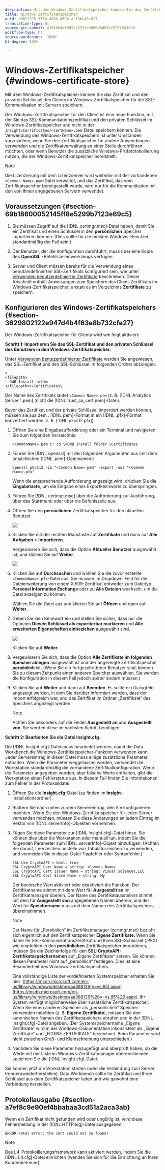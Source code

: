 ```yaml
---
description: Mit dem Windows-Zertifikatspeicher können Sie das Zertifikat und den privaten Schlüssel des Clients im Windows-Zertifikatspeicher für die SSL-Kommunikation mit Servern speichern.
title: Windows-Zertifikatspeicher
uuid: a8021295-375a-460b-8686-acf3bc43cd17
translation-type: ht
source-git-commit: a766b64ef809e2223fed869d8d63b75f270a3d39
workflow-type: ht
source-wordcount: '1000'
ht-degree: 100%

---
```



# Windows-Zertifikatspeicher {#windows-certificate-store}

Mit dem Windows-Zertifikatspeicher können Sie das Zertifikat und den privaten Schlüssel des Clients im Windows-Zertifikatspeicher für die SSL-Kommunikation mit Servern speichern.

Der Windows-Zertifikatspeicher für den Client ist eine neue Funktion, mit der Sie das SSL-Kommunikationszertifikat und den privaten Schlüssel im Windows-Zertifikatspeicher und nicht in der `Insight/Certificates/<CertName>.pem`-Datei speichern können. Die Verwendung des Windows-Zertifikatspeichers ist unter Umständen vorzuziehen, wenn Sie den Zertifikatspeicher für andere Anwendungen verwenden und die Zertifikatverwaltung an einer Stelle durchführen möchten, oder wenn Benutzer die zusätzliche Windows-Prüfprotokollierung nutzen, die der Windows-Zertifikatspeicher bereitstellt.

>[!NOTE]
>
>Die Lizenzierung mit dem Lizenzserver wird weiterhin mit der vorhandenen `<Common Name>.pem`-Datei verwaltet, und das Zertifikat, das vom Zertifikatspeicher bereitgestellt wurde, wird nur für die Kommunikation mit den von Ihnen angegebenen Servern verwendet.

## Voraussetzungen {#section-69b18600052145ff8e5299b7123e69c5}

1. Sie müssen Zugriff auf die [!DNL certmgr.msc]-Datei haben, damit Sie ein Zertifikat und einen Schlüssel in den **persönlichen** Speicher importieren können. (Dies sollte für die meisten Windows-Benutzer standardmäßig der Fall sein.)

1. Der Benutzer, der die Konfiguration durchführt, muss über eine Kopie des **OpenSSL** -Befehlszeilenwerkzeugs verfügen.
1. Server und Client müssen bereits für die Verwendung eines benutzerdefinierten SSL-Zertifikats konfiguriert sein, wie unter [Verwenden benutzerdefinierter Zertifikate](../../../../../home/c-inst-svr/c-install-ins-svr/t-install-proc-inst-svr-dpu/c-dnld-dgtl-cert/using-custom-certificates-dwb.md#concept-ee6a9b5015f84a0ba64a11428b0a72dd) beschrieben. Dieser Abschnitt enthält Anweisungen zum Speichern des Client-Zertifikats im Windows-Zertifikatspeicher, anstatt es im Verzeichnis **Zertifikate** zu speichern.

## Konfigurieren des Windows-Zertifikatspeichers {#section-3629802122e947d4b4f63e8b732cfe27}

Der Windows-Zertifikatspeicher für Clients wird wie folgt aktiviert:

**Schritt 1: Importieren Sie das SSL-Zertifikat und den privaten Schlüssel des Benutzers in den Windows-Zertifikatspeicher.**

Unter [Verwenden benutzerdefinierter Zertifikate](../../../../../home/c-inst-svr/c-install-ins-svr/t-install-proc-inst-svr-dpu/c-dnld-dgtl-cert/using-custom-certificates-dwb.md#concept-ee6a9b5015f84a0ba64a11428b0a72dd) werden Sie angewiesen, das SSL-Zertifikat und den SSL-Schlüssel im folgenden Ordner abzulegen:

```
< 
<filepath>
  DWB Install folder 
</filepath>>\Certificates\
```

Der Name des Zertifikats lautet `<Common Name>.pem` (z. B. [!DNL Analytics Server 1.pem] (nicht die [!DNL trust_ca_cert.pem]-Datei).

Bevor das Zertifikat und der private Schlüssel importiert werden können, müssen sie aus dem . [!DNL pem]-Format in ein [!DNL .pfx]-Format konvertiert werden, z. B. [!DNL pkcs12.pfx]).

1. Öffnen Sie eine Eingabeaufforderung oder ein Terminal und navigieren Sie zum folgenden Verzeichnis:

   ```
   <CommonName>.pem c: cd \<DWB Install folder \Certificates
   ```

1. Führen Sie [!DNL openssl] mit den folgenden Argumenten aus (mit dem tatsächlichen [!DNL .pem]-Dateinamen):

   ```
   openssl pkcs12 -in "<Common Name>.pem" -export -out "<Common Name>.pfx"
   ```

   Wenn die entsprechende Aufforderung angezeigt wird, drücken Sie die **Eingabetaste**, um die Eingabe eines Exportkennworts zu überspringen.

1. Führen Sie [!DNL certmgr.msc] über die Aufforderung zur Ausführung, über das Startmenü oder über die Befehlszeile aus.
1. Öffnen Sie den **persönlichen** Zertifikatspeicher für den aktuellen Benutzer.

   ![](assets/6_5_crypto_api_0.png)

1. Klicken Sie mit der rechten Maustaste auf **Zertifikate** und dann auf **Alle Aufgaben** > **Importieren**.

   Vergewissern Sie sich, dass die Option **Aktueller Benutzer** ausgewählt ist, und klicken Sie auf **Weiter**.

   ![](assets/6_5_crypto_api_4.png)

1. Klicken Sie auf **Durchsuchen** und wählen Sie die zuvor erstellte `<CommonName>.pfx`-Datei aus. Sie müssen im Dropdown-Feld für die Dateierweiterung von einem X.509-Zertifikat entweder zum Dateityp **Personal Information Exchange** oder zu **Alle Dateien** wechseln, um die Datei anzeigen zu können.

   Wählen Sie die Datei aus und klicken Sie auf **Öffnen** und dann auf **Weiter**.

1. Geben Sie kein Kennwort ein und stellen Sie sicher, dass nur die Optionen **Diesen Schlüssel als exportierbar markieren** und **Alle erweiterten Eigenschaften einbeziehen** ausgewählt sind.

   ![](assets/6_5_crypto_api_3.png)

   Klicken Sie auf **Weiter**.

1. Vergewissern Sie sich, dass die Option **Alle Zertifikate im folgenden Speicher ablegen** ausgewählt ist und der angezeigte Zertifikatspeicher **persönlich** ist. (Wenn Sie ein fortgeschrittener Benutzer sind, können Sie zu diesem Zeitpunkt einen anderen Speicher auswählen. Sie werden die Konfiguration in diesem Fall jedoch später ändern müssen.)

1. Klicken Sie auf **Weiter** und dann auf **Beenden**. Es sollte ein Dialogfeld angezeigt werden, in dem Sie darüber informiert werden, dass der Import erfolgreich war, und das Zertifikat im Ordner „Zertifikate“ des Speichers angezeigt werden.

   >[!NOTE]
   >
   >Achten Sie besonders auf die Felder **Ausgestellt an** und **Ausgestellt von**. Sie werden diese im nächsten Schritt benötigen.

**Schritt 2: Bearbeiten Sie die Datei Insight.cfg.**

Die [!DNL Insight.cfg]-Datei muss bearbeitet werden, damit die Data Workbench die Windows-Zertifikatspeicher-Funktion verwenden kann. Jeder Servereintrag in dieser Datei muss einige zusätzliche Parameter enthalten. Wenn die Parameter weggelassen werden, verwendet die Workstation standardmäßig die vorhandene Zertifikatkonfiguration. Wenn die Parameter angegeben wurden, aber falsche Werte enthalten, gibt die Workstation einen Fehlerstatus aus. In diesem Fall finden Sie Informationen zum Fehler in der Protokolldatei.

1. Öffnen Sie die **Insight.cfg**-Datei (zu finden im **Insight**-Installationsordner).

1. Blättern Sie nach unten zu dem Servereintrag, den Sie konfigurieren möchten. Wenn Sie den Windows-Zertifikatspeicher für jeden Server verwenden möchten, müssen Sie diese Änderungen an jedem Eintrag im Vektor von [!DNL serverInfo]-Objekten vornehmen.
1. Fügen Sie diese Parameter zur [!DNL Insight.cfg]-Datei hinzu. Sie können dies über die Workstation oder manuell tun, indem Sie die folgenden Parameter zum [!DNL serverInfo]-Objekt hinzufügen. (Achten Sie darauf, Leerzeichen anstelle von Tabulatorzeichen zu verwenden, und vermeiden Sie in dieser Datei Tippfehler oder Syntaxfehler.)

   ```
   SSL Use CryptoAPI = bool: true  
   SSL CryptoAPI Cert Name = string: <Common Name>  
   SSL CryptoAPI Cert Issuer Name = string: Visual Sciences,LLC  
   SSL CryptoAPI Cert Store Name = string: My 
   ```

   Der boolesche Wert aktiviert oder deaktiviert die Funktion. Der Zertifikatname stimmt mit dem Wert für **Ausgestellt an** im Zertifikatmanager überein. Der Name des Zertifikatausstellers stimmt mit dem für **Ausgestellt von** angegebenen Namen überein, und der Wert für **Speichername** muss mit dem Namen des Zertifikatspeichers übereinstimmen.

   >[!NOTE]
   >
   >Der Name für „Persönlich“ im Zertifikatmanager (certmgr.msc) bezieht sich eigentlich auf den Zertifikatspeicher **Eigene Zertifikate.** Wenn Sie daher Ihr SSL-Kommunikationszertifikat und Ihren SSL-Schlüssel (.PFX) wie empfohlen in den **persönlichen** Zertifikatspeicher importieren, müssen Sie die Zeichenfolge für den **SSL-CryptoAPI-Zertifikatsspeichernamen** auf „Eigene Zertifikate“ setzen. Sie können diesen Parameter nicht auf „persönlich“ festlegen. Dies ist eine Besonderheit des Windows-Zertifikatspeichers.

   Eine vollständige Liste der vordefinierten Systemspeicher erhalten Sie hier: [https://msdn.microsoft.com/en-us/library/windows/desktop/aa388136(v=vs.85).aspx](https://msdn.microsoft.com/en-us/library/windows/desktop/aa388136%28v=vs.85%29.aspx). Ihr System verfügt möglicherweise über zusätzliche Zertifikatspeicher. Wenn Sie einen anderen Speicher als „persönlichen“ Speicher verwenden möchten (z. B. **Eigene Zertifikate**), müssen Sie den kanonischen Namen des Zertifikatspeichers abrufen und in der [!DNL Insight.cfg]-Datei angeben. (Der Systemspeichername „Eigene Zertifikate“ wird in der Windows-Dokumentation inkonsistent als „Eigene Zertifikate“ und „EIGENE ZERTIFIKATE“ bezeichnet. Beim Parameter wird nicht zwischen Groß- und Kleinschreibung unterschieden.)

1. Nachdem Sie diese Parameter hinzugefügt und überprüft haben, ob die Werte mit der Liste im Windows-Zertifikatmanager übereinstimmen, speichern Sie die [!DNL Insight.cfg]-Datei.

Sie können jetzt die Workstation starten (oder die Verbindung zum Server trennen/wiederherstellen). Data Workbench sollte Ihr Zertifikat und Ihren Schlüssel aus dem Zertifikatspeicher laden und wie gewohnt eine Verbindung herstellen.

## Protokollausgabe {#section-a7ef8c9e90ef4bbabaa3cd51a2aca3ab}

Wenn ein Zertifikat nicht gefunden wird oder ungültig ist, wird diese Fehlermeldung in der [!DNL HTTP.log]-Datei ausgegeben.

```
ERROR Fatal error: the cert could not be found!
```

>[!NOTE]
>
>Das L4-Protokollierungsframework kann aktiviert werden, indem Sie die [!DNL L4.cfg]-Datei einrichten (wenden Sie sich für die Einrichtung an Ihren Kundenbetreuer).

